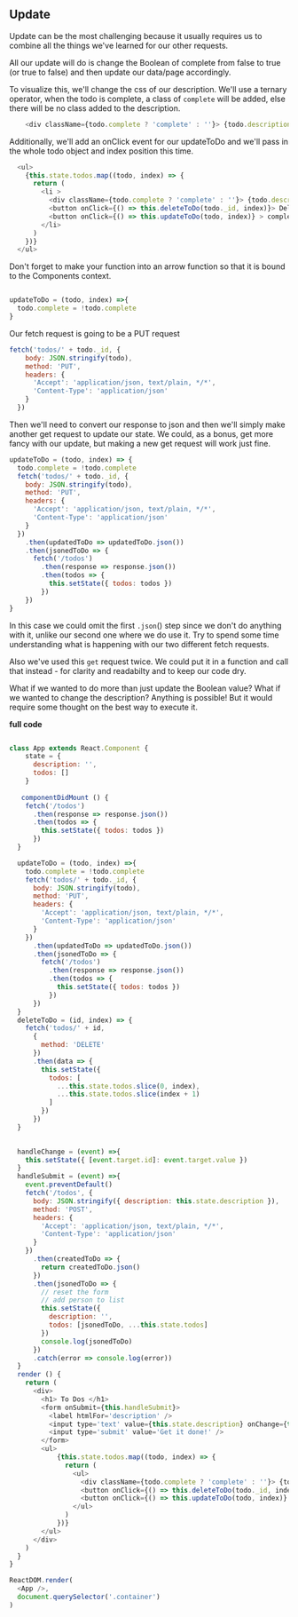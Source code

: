 ## Update

Update can be the most challenging because it usually requires us to combine all the things we've learned for our other requests.

All our update will do is change the Boolean of complete from false to true (or true to false) and then update our data/page accordingly.

To visualize this, we'll change the css of our description. We'll use a ternary operator, when the todo is complete, a class of `complete` will be added, else there will be no class added to the description.


```js
    <div className={todo.complete ? 'complete' : ''}> {todo.description} </div>
```
Additionally, we'll add an onClick event for our updateToDo and we'll pass in the whole todo object and index position this time.

```js
  <ul>
    {this.state.todos.map((todo, index) => {
      return (
        <li >
          <div className={todo.complete ? 'complete' : ''}> {todo.description} </div>
          <button onClick={() => this.deleteToDo(todo._id, index)}> Delete </button>
          <button onClick={() => this.updateToDo(todo, index)} > complete </button>
        </li>
      )
    })}
  </ul>
```

Don't forget to make your function into an arrow function so that it is bound to the Components context.

```js

updateToDo = (todo, index) =>{
  todo.complete = !todo.complete
}
```

Our fetch request is going to be a PUT request

```js
fetch('todos/' + todo._id, {
    body: JSON.stringify(todo),
    method: 'PUT',
    headers: {
      'Accept': 'application/json, text/plain, */*',
      'Content-Type': 'application/json'
    }
  })
```

Then we'll need to convert our response to json and then we'll simply make another get request to update our state. We could, as a bonus, get more fancy with our update, but making a new get request will work just fine.

```js
updateToDo = (todo, index) => {
  todo.complete = !todo.complete
  fetch('todos/' + todo._id, {
    body: JSON.stringify(todo),
    method: 'PUT',
    headers: {
      'Accept': 'application/json, text/plain, */*',
      'Content-Type': 'application/json'
    }
  })
    .then(updatedToDo => updatedToDo.json())
    .then(jsonedToDo => {
      fetch('/todos')
        .then(response => response.json())
        .then(todos => {
          this.setState({ todos: todos })
        })
    })
}
```

In this case we could omit the first `.json`() step since we don't do anything with it, unlike our second one where we do use it. Try to spend some time understanding what is happening with our two different fetch requests.

Also we've used this `get` request twice. We could put it in a function and call that instead - for clarity and readabilty and to keep our code dry.

What if we wanted to do more than just update the Boolean value? What if we wanted to change the description? Anything is possible! But it would require some thought on the best way to execute it.


**full code**

```js

class App extends React.Component {
    state = {
      description: '',
      todos: []
    }
   
   componentDidMount () {
    fetch('/todos')
      .then(response => response.json())
      .then(todos => {
        this.setState({ todos: todos })
      })
  }

  updateToDo = (todo, index) =>{
    todo.complete = !todo.complete
    fetch('todos/' + todo._id, {
      body: JSON.stringify(todo),
      method: 'PUT',
      headers: {
        'Accept': 'application/json, text/plain, */*',
        'Content-Type': 'application/json'
      }
    })
      .then(updatedToDo => updatedToDo.json())
      .then(jsonedToDo => {
        fetch('/todos')
          .then(response => response.json())
          .then(todos => {
            this.setState({ todos: todos })
          })
      })
  }
  deleteToDo = (id, index) => {
    fetch('todos/' + id,
      {
        method: 'DELETE'
      })
      .then(data => {
        this.setState({
          todos: [
            ...this.state.todos.slice(0, index),
            ...this.state.todos.slice(index + 1)
          ]
        })
      })
  }

 
  handleChange = (event) =>{
    this.setState({ [event.target.id]: event.target.value })
  }
  handleSubmit = (event) =>{
    event.preventDefault()
    fetch('/todos', {
      body: JSON.stringify({ description: this.state.description }),
      method: 'POST',
      headers: {
        'Accept': 'application/json, text/plain, */*',
        'Content-Type': 'application/json'
      }
    })
      .then(createdToDo => {
        return createdToDo.json()
      })
      .then(jsonedToDo => {
        // reset the form
        // add person to list
        this.setState({
          description: '',
          todos: [jsonedToDo, ...this.state.todos]
        })
        console.log(jsonedToDo)
      })
      .catch(error => console.log(error))
  }
  render () {
    return (
      <div>
        <h1> To Dos </h1>
        <form onSubmit={this.handleSubmit}>
          <label htmlFor='description' />
          <input type='text' value={this.state.description} onChange={this.handleChange} id='description' />
          <input type='submit' value='Get it done!' />
        </form>
        <ul>
            {this.state.todos.map((todo, index) => {
              return (
                <ul>
                  <div className={todo.complete ? 'complete' : ''}> {todo.description} </div>
                  <button onClick={() => this.deleteToDo(todo._id, index)}> Delete </button>
                  <button onClick={() => this.updateToDo(todo, index)} > complete </button>
                </ul>
              )
            })}
        </ul>
      </div>
    )
  }
}

ReactDOM.render(
  <App />,
  document.querySelector('.container')
)


```
